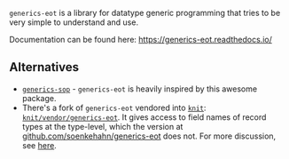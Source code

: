 `generics-eot` is a library for datatype generic programming that tries to be
very simple to understand and use.

Documentation can be found here: https://generics-eot.readthedocs.io/

## Alternatives

- [`generics-sop`](http://hackage.haskell.org/package/generics-sop) - `generics-eot` is heavily inspired by this awesome package.
- There's a fork of `generics-eot` vendored into [`knit`](https://github.com/pkamenarsky/knit): [`knit/vendor/generics-eot`](https://github.com/pkamenarsky/knit/tree/master/vendor/generics-eot). It gives access to field names of record types at the type-level, which the version at [github.com/soenkehahn/generics-eot](https://github.com/soenkehahn/generics-eot) does not. For more discussion, see [here](https://github.com/soenkehahn/generics-eot/pull/26).
